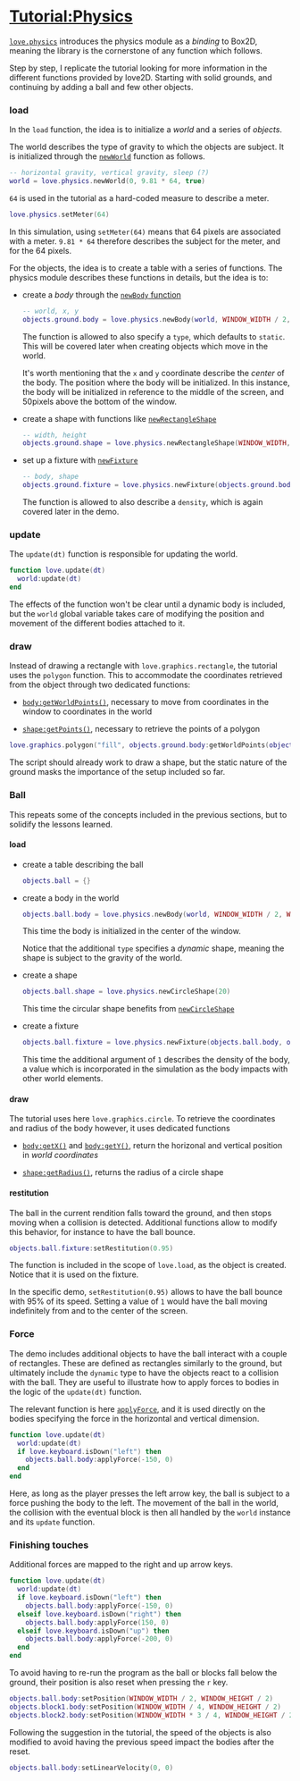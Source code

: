 # [Tutorial:Physics](https://love2d.org/wiki/Tutorial:Physics)

[`love.physics`](https://love2d.org/wiki/love.physics) introduces the physics module as a _binding_ to Box2D, meaning the library is the cornerstone of any function which follows.

Step by step, I replicate the tutorial looking for more information in the different functions provided by love2D. Starting with solid grounds, and continuing by adding a ball and few other objects.

### load

In the `load` function, the idea is to initialize a _world_ and a series of _objects_.

The world describes the type of gravity to which the objects are subject. It is initialized through the [`newWorld`](https://love2d.org/wiki/love.physics.newWorld) function as follows.

```lua
-- horizontal gravity, vertical gravity, sleep (?)
world = love.physics.newWorld(0, 9.81 * 64, true)
```

`64` is used in the tutorial as a hard-coded measure to describe a meter.

```lua
love.physics.setMeter(64)
```

In this simulation, using `setMeter(64)` means that 64 pixels are associated with a meter. `9.81 * 64` therefore describes the subject for the meter, and for the 64 pixels.

For the objects, the idea is to create a table with a series of functions. The physics module describes these functions in details, but the idea is to:

- create a _body_ through the [`newBody` function](https://love2d.org/wiki/love.physics.newBody)

  ```lua
  -- world, x, y
  objects.ground.body = love.physics.newBody(world, WINDOW_WIDTH / 2, WINDOW_HEIGHT - 100 / 2)
  ```

  The function is allowed to also specify a `type`, which defaults to `static`. This will be covered later when creating objects which move in the world.

  It's worth mentioning that the `x` and `y` coordinate describe the _center_ of the body. The position where the body will be initialized. In this instance, the body will be initialized in reference to the middle of the screen, and 50pixels above the bottom of the window.

- create a shape with functions like [`newRectangleShape`](https://love2d.org/wiki/love.physics.newRectangleShape)

  ```lua
  -- width, height
  objects.ground.shape = love.physics.newRectangleShape(WINDOW_WIDTH, 100)
  ```

- set up a fixture with [`newFixture`](https://love2d.org/wiki/love.physics.newFixture)

  ```lua
  -- body, shape
  objects.ground.fixture = love.physics.newFixture(objects.ground.body, objects.ground.shape)
  ```

  The function is allowed to also describe a `density`, which is again covered later in the demo.

### update

The `update(dt)` function is responsible for updating the world.

```lua
function love.update(dt)
  world:update(dt)
end
```

The effects of the function won't be clear until a dynamic body is included, but the `world` global variable takes care of modifying the position and movement of the different bodies attached to it.

### draw

Instead of drawing a rectangle with `love.graphics.rectangle`, the tutorial uses the `polygon` function. This to accommodate the coordinates retrieved from the object through two dedicated functions:

- [`body:getWorldPoints()`](https://love2d.org/wiki/Body:getWorldPoints), necessary to move from coordinates in the window to coordinates in the world

- [`shape:getPoints()`](https://love2d.org/wiki/PolygonShape:getPoints), necessary to retrieve the points of a polygon

```lua
love.graphics.polygon("fill", objects.ground.body:getWorldPoints(objects.ground.shape:getPoints()))
```

The script should already work to draw a shape, but the static nature of the ground masks the importance of the setup included so far.

### Ball

This repeats some of the concepts included in the previous sections, but to solidify the lessons learned.

#### load

- create a table describing the ball

  ```lua
  objects.ball = {}
  ```

- create a body in the world

  ```lua
  objects.ball.body = love.physics.newBody(world, WINDOW_WIDTH / 2, WINDOW_HEIGHT / 2, "dynamic")
  ```

  This time the body is initialized in the center of the window.

  Notice that the additional `type` specifies a _dynamic_ shape, meaning the shape is subject to the gravity of the world.

- create a shape

  ```lua
  objects.ball.shape = love.physics.newCircleShape(20)
  ```

  This time the circular shape benefits from [`newCircleShape`](https://love2d.org/wiki/love.physics.newCircleShape)

- create a fixture

  ```lua
  objects.ball.fixture = love.physics.newFixture(objects.ball.body, objects.ball.shape, 1)
  ```

  This time the additional argument of `1` describes the density of the body, a value which is incorporated in the simulation as the body impacts with other world elements.

#### draw

The tutorial uses here `love.graphics.circle`. To retrieve the coordinates and radius of the body however, it uses dedicated functions

- [`body:getX()`](https://love2d.org/wiki/Body:getX) and [`body:getY()`](https://love2d.org/wiki/Body:getY), return the horizonal and vertical position in _world coordinates_

- [`shape:getRadius()`](https://love2d.org/wiki/CircleShape:getRadius), returns the radius of a circle shape

#### restitution

The ball in the current rendition falls toward the ground, and then stops moving when a collision is detected. Additional functions allow to modify this behavior, for instance to have the ball bounce.

```lua
objects.ball.fixture:setRestitution(0.95)
```

The function is included in the scope of `love.load`, as the object is created. Notice that it is used on the fixture.

In the specific demo, `setRestitution(0.95)` allows to have the ball bounce with 95% of its speed. Setting a value of `1` would have the ball moving indefinitely from and to the center of the screen.

### Force

The demo includes additional objects to have the ball interact with a couple of rectangles. These are defined as rectangles similarly to the ground, but ultimately include the `dynamic` type to have the objects react to a collision with the ball. They are useful to illustrate how to apply forces to bodies in the logic of the `update(dt)` function.

The relevant function is here [`applyForce`](https://love2d.org/wiki/Body:applyForce), and it is used directly on the bodies specifying the force in the horizontal and vertical dimension.

```lua
function love.update(dt)
  world:update(dt)
  if love.keyboard.isDown("left") then
    objects.ball.body:applyForce(-150, 0)
  end
end
```

Here, as long as the player presses the left arrow key, the ball is subject to a force pushing the body to the left. The movement of the ball in the world, the collision with the eventual block is then all handled by the `world` instance and its `update` function.

### Finishing touches

Additional forces are mapped to the right and up arrow keys.

```lua
function love.update(dt)
  world:update(dt)
  if love.keyboard.isDown("left") then
    objects.ball.body:applyForce(-150, 0)
  elseif love.keyboard.isDown("right") then
    objects.ball.body:applyForce(150, 0)
  elseif love.keyboard.isDown("up") then
    objects.ball.body:applyForce(-200, 0)
  end
end
```

To avoid having to re-run the program as the ball or blocks fall below the ground, their position is also reset when pressing the `r` key.

```lua
objects.ball.body:setPosition(WINDOW_WIDTH / 2, WINDOW_HEIGHT / 2)
objects.block1.body:setPosition(WINDOW_WIDTH / 4, WINDOW_HEIGHT / 2)
objects.block2.body:setPosition(WINDOW_WIDTH * 3 / 4, WINDOW_HEIGHT / 2)
```

Following the suggestion in the tutorial, the speed of the objects is also modified to avoid having the previous speed impact the bodies after the reset.

```lua
objects.ball.body:setLinearVelocity(0, 0)
```
